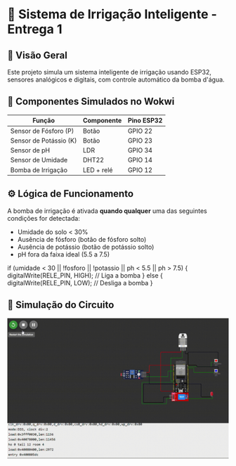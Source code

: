 # 🌱 Sistema de Irrigação Inteligente - Entrega 1

## 🔧 Visão Geral

Este projeto simula um sistema inteligente de irrigação usando ESP32, sensores analógicos e digitais, com controle automático da bomba d'água.

## 🧩 Componentes Simulados no Wokwi

| Função | Componente | Pino ESP32 |
|--------|------------|-------------|
| Sensor de Fósforo (P) | Botão       | GPIO 22 |
| Sensor de Potássio (K) | Botão       | GPIO 23 |
| Sensor de pH          | LDR | GPIO 34 |
| Sensor de Umidade     | DHT22       | GPIO 14 |
| Bomba de Irrigação    | LED + relé | GPIO 12 |

## ⚙️ Lógica de Funcionamento

A bomba de irrigação é ativada **quando qualquer** uma das seguintes condições for detectada:

- Umidade do solo < 30%
- Ausência de fósforo (botão de fósforo solto)
- Ausência de potássio (botão de potássio solto)
- pH fora da faixa ideal (5.5 a 7.5)



if (umidade < 30 || !fosforo || !potassio || ph < 5.5 || ph > 7.5) {
  digitalWrite(RELE_PIN, HIGH); // Liga a bomba
} else {
  digitalWrite(RELE_PIN, LOW);  // Desliga a bomba
}

## 🎥 Simulação do Circuito

![Simulação do sistema](./simulacao.gif)
